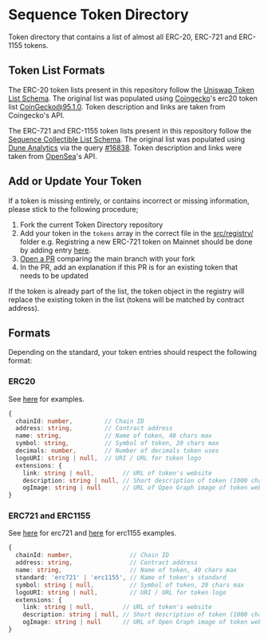 # Sequence Token Directory
Token directory that contains a list of almost all ERC-20, ERC-721 and ERC-1155 tokens.

## Token List Formats
The ERC-20 token lists present in this repository follow the [Uniswap Token List Schema](https://github.com/Uniswap/token-lists). The original list was populated using [Coingecko](https://www.coingecko.com/en)'s erc20 token list [CoinGecko@95.1.0](https://tokens.coingecko.com/uniswap/all.json). Token description and links are taken from Coingecko's API.

The ERC-721 and ERC-1155 token lists present in this repository follow the [Sequence Collectible List Schema](https://github.com/0xsequence/collectible-lists). The original list was populated using [Dune Analytics](https://www.duneanalytics.com/) via the query [#16838](https://explore.duneanalytics.com/queries/16838). Token description and links were taken from [OpenSea](https://opensea.io/)'s API.

## Add or Update Your Token
If a token is missing entirely, or contains incorrect or missing information, please stick to the following procedure;

1. Fork the current Token Directory repository
2. Add your token in the `tokens` array in the correct file in the [src/registry/](https://github.com/0xsequence/token-directory/tree/main/src/registry) folder
   e.g. Registring a new ERC-721 token on Mainnet should be done by adding entry [here](https://github.com/0xsequence/token-directory/blob/1cf0b62b63703f7f3433540f8f51d6350904d103/src/registry/mainnet/erc721.json#L6).
3. [Open a PR](https://github.com/0xsequence/token-directory/compare) comparing the main branch with your fork
4. In the PR, add an explanation if this PR is for an existing token that needs to be updated

If the token is already part of the list, the token object in the registry will replace the existing token in the list (tokens will be matched by contract address).

## Formats
Depending on the standard, your token entries should respect the following format:

### ERC20
See [here](https://github.com/0xsequence/token-directory/blob/main/index/mainnet/erc20.json) for examples.

```typescript
{
  chainId: number,         // Chain ID 
  address: string,         // Contract address
  name: string,            // Name of token, 40 chars max
  symbol: string,          // Symbol of token, 20 chars max
  decimals: number,        // Number of decimals token uses
  logoURI: string | null,  // URI / URL for token logo 
  extensions: {
    link: string | null,        // URL of token's website
    description: string | null, // Short description of token (1000 chars max)
    ogImage: string | null      // URL of Open Graph image of token website 
}
```

### ERC721 and ERC1155
See [here](https://github.com/0xsequence/token-directory/blob/main/index/mainnet/erc721.json) for erc721 and [here](https://github.com/0xsequence/token-directory/blob/main/index/mainnet/erc1155.json) for erc1155 examples.

```typescript
{
  chainId: number,                // Chain ID 
  address: string,                // Contract address
  name: string,                   // Name of token, 40 chars max
  standard: 'erc721' | 'erc1155', // Name of token's standard 
  symbol: string | null,          // Symbol of token, 20 chars max
  logoURI: string | null,         // URI / URL for token logo
  extensions: {
    link: string | null,        // URL of token's website
    description: string | null, // Short description of token (1000 chars max)
    ogImage: string | null      // URL of Open Graph image of token website 
}
```
